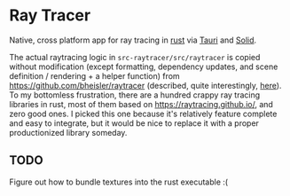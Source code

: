 # Ray Tracer

Native, cross platform app for ray tracing in [rust](https://www.rust-lang.org/) via [Tauri](https://tauri.app/) and [Solid](https://www.solidjs.com/).

The actual raytracing logic in `src-raytracer/src/raytracer` is copied without modification (except formatting, dependency updates, and scene definition / rendering + a helper function) from https://github.com/bheisler/raytracer (described, quite interestingly, [here](https://bheisler.github.io/post/writing-raytracer-in-rust-part-1/)). To my bottomless frustration, there are a hundred crappy ray tracing libraries in rust, most of them based on https://raytracing.github.io/, and zero good ones. I picked this one because it's relatively feature complete and easy to integrate, but it would be nice to replace it with a proper productionized library someday.

## TODO

Figure out how to bundle textures into the rust executable :(
